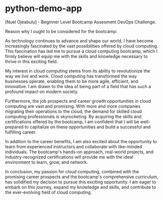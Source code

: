 # python-demo-app
[Nuel Ojeabulu] - Beginner Level Bootcamp Assesment DevOps Challenge.

Reason why I ought to be considered for the bootcamp:

As technology continues to advance and shape our world, I have become increasingly fascinated by the vast possibilities offered by cloud computing. This fascination has led me to pursue a cloud computing bootcamp, which I firmly believe will equip me with the skills and knowledge necessary to thrive in this exciting field.

My interest in cloud computing stems from its ability to revolutionize the way we live and work. Cloud computing has transformed the way businesses operate, enabling them to be more agile, efficient, and innovative. I am drawn to the idea of being part of a field that has such a profound impact on modern society.

Furthermore, the job prospects and career growth opportunities in cloud computing are vast and promising. With more and more companies migrating their operations to the cloud, the demand for skilled cloud computing professionals is skyrocketing. By acquiring the skills and certifications offered by the bootcamp, I am confident that I will be well-prepared to capitalize on these opportunities and build a successful and fulfilling career.

In addition to the career benefits, I am also excited about the opportunity to learn from experienced instructors and collaborate with like-minded individuals. The bootcamp's hands-on approach, real-world projects, and industry-recognized certifications will provide me with the ideal environment to learn, grow, and network.

In conclusion, my passion for cloud computing, combined with the promising career prospects and the bootcamp's comprehensive curriculum, has solidified my decision to pursue this exciting opportunity. I am eager to embark on this journey, expand my knowledge and skills, and contribute to the ever-evolving field of cloud computing.